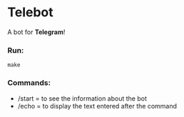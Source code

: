 # Telebot

A bot for **Telegram**!

### Run:

```shell
make
```
### Commands:
+ /start = to see the information about the bot
+ /echo = to display the text entered after the command
